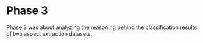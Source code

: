 # Phase 3

Phase 3 was about analyzing the reasoning behind the classification results of two aspect extraction datasets.